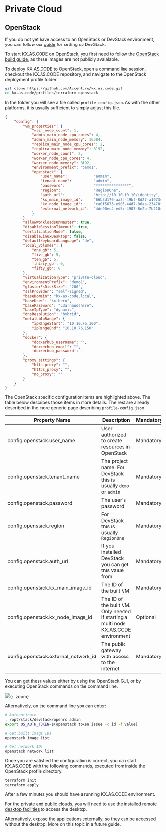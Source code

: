 # Private Cloud

## OpenStack

If you do not yet have access to an OpenStack or DevStack environment, you can follow our [guide](../Prerequisites/OpenStack-Setup.md) for setting up DevStack.

To start KX.AS.CODE on OpenStack, you first need to follow the [OpenStack build guide](../Build/Private-Clouds.md), as these images are not publicly avaialable.

To deploy KX.AS.CODE to OpenStack, open a command line session, checkout the KX.AS.CODE repository, and  navigate to the OpenStack deployment profile folder.

```bash linenums="1"
git clone https://github.com/Accenture/kx.as.code.git
cd kx.as.code/profiles/terraform-openstack
```

In the folder you will see a file called `profile-config.json`. As with the other platforms, it is usually sufficient to simply adjust this file.

```json linenums="1" hl_lines="13-22"
{
    "config": {
        "vm_properties": {
            "main_node_count": 1,
            "admin_main_node_cpu_cores": 4,
            "admin_main_node_memory": 16384,
            "replica_main_node_cpu_cores": 2,
            "replica_main_node_memory": 8192,
            "worker_node_count": 2,
            "worker_node_cpu_cores": 4,
            "worker_node_memory": 8192,
            "environment_prefix": "demo1",
            "openstack": {
                "user_name":            "admin",
                "tenant_name":          "admin",
                "password":             "***************",
                "region":               "RegionOne",
                "auth_url":             "http://10.10.10.10/identity",
                "kx_main_image_id":     "66b3d176-aa34-49bf-8d27-a1973c893e05",
                "kx_node_image_id":     "ca0f5673-e905-44d7-86aa-23478f758235",
                "external_network_id":  "4de90ec4-ed5c-4907-8e2b-7b21049be93c"
            }
        },
        "allowWorkloadsOnMaster": true,
        "disableSessionTimeout": true,
        "certificationMode": false,
        "disableLinuxDesktop": false,
        "defaultKeyboardLanguage": "de",
        "local_volumes": {
            "one_gb": 5,
            "five_gb": 5,
            "ten_gb": 5,
            "thirty_gb": 0,
            "fifty_gb": 0
        },
        "virtualizationType": "private-cloud",
        "environmentPrefix": "demo1",
        "glusterFsDiskSize": "200",
        "sslProvider": "self-signed",
        "baseDomain": "kx-as-code.local",
        "baseUser": "kx.hero",
        "basePassword": "L3arnandshare",
        "baseIpType": "dynamic",
        "dnsResolution": "hybrid",
        "metalLbIpRange": {
            "ipRangeStart": "10.10.76.100",
            "ipRangeEnd": "10.10.76.150"
        },
        "docker": {
            "dockerhub_username": "",
            "dockerhub_email": "",
            "dockerhub_password": ""
        },
        "proxy_settings": {
            "http_proxy": "",
            "https_proxy": "",
            "no_proxy": ""
        }
    }
}
```

The OpenStack specific configuration items are highlighted above. The table below describes those items in more details. The rest are already described in the more generic page describing `profile-config.jso`n.

|Property Name|Description|Mandatory/Optional|
|---|---|---|
|config.openstack.user_name|User authorized to create resources in OpenStack|Mandatory|
|config.openstack.tenant_name|The project name. For DevStack, this is usually `demo` or `admin`|Mandatory|
|config.openstack.password|The user's password|Mandatory|
|config.openstack.region|For DevStack this is usually `RegionOne`|Mandatory|
|config.openstack.auth_url|If you installed DevStack, you can get this value from |Mandatory|
|config.openstack.kx_main_image_id|The ID of the built VM|Mandatory|
|config.openstack.kx_node_image_id|The ID of the built VM. Only needed if starting a multi node KX.AS.CODE environment|Optional|
|config.openstack.external_network_id|The public gateway with access to the internet|Mandatory|

You can get these values either by using the OpenStack GUI, or by executing OpenStack commands on the command line.

![](../assets/images/openstack_gui.png){: .zoom}

Alternatively, on the command line you can enter:

```bash linenums="1"
# Authenticate
. /opt/stack/devstack/openrc admin
export OS_AUTH_TOKEN=$(openstack token issue -c id -f value)

# Get built image IDs
openstack image list

# Get network IDs
openstack network list
```

Once you are satisfied the configuration is correct, you can start KX.AS.CODE with the following commands, executed from inside the OpenStack profile directory.

```bash linenums="1"
terraform init
terraform apply
```

After a few minutes you should have a running KX.AS.CODE environment.

For the private and public clouds, you will need to use the installed [remote desktop facilities](./Remote-Access.md) to access the desktop.

Alternatively, expose the applications externally, so they can be accessed without the desktop. More on this topic in a future guide.
